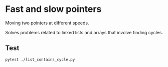 # Fast and slow pointers

Moving two pointers at different speeds.

Solves problems related to linked lists and arrays that involve finding cycles.

## Test

```
pytest ./list_contains_cycle.py
```

